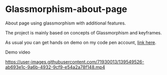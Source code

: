 # Glassmorphism-about-page
About page using glassmorphism with additional features.

The project is mainly based on concepts of Glassmorphism and keyframes.

As usual you can get hands on demo on my code pen account, [link here](https://codepen.io/bhargavkadali39/pen/BadwyGW).

Demo video 



https://user-images.githubusercontent.com/71930013/139549526-ab693e1c-9a6b-4932-9cf9-e54a2a78f148.mp4


